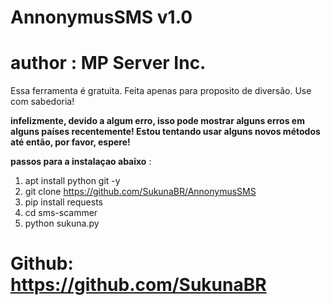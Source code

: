 # AnnonymusSMS v1.0
# author : MP Server Inc. 
Essa ferramenta é gratuita. Feita apenas para proposito de diversão. Use com sabedoria!

**infelizmente, devido a algum erro, isso pode mostrar alguns erros em alguns países recentemente! Estou tentando usar alguns novos métodos até então, por favor, espere!**

**passos para a instalaçao abaixo** :
1. apt install python git -y
2. git clone https://github.com/SukunaBR/AnnonymusSMS
3. pip install requests
4. cd sms-scammer
5. python sukuna.py

# Github: https://github.com/SukunaBR